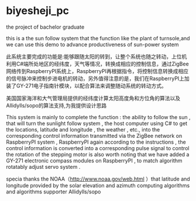 # biyesheji_pc
the  project of bachelor graduate

this is a the sun follow system that the function like the plant of  turnsole,and we can use this demo to advance productiveness of  sun-power system

此系统主要完成的功能是:能够跟随太阳的转到，让整个系统也随之转动，上位机利用C#端所处地区的经纬度，天气等情况，转换成相应的控制信息，通过ZigBee网络传到RaspberryPI系统上，RaspberryPI再根据指令，将控制信息转换成相应的信号脉冲来控制步进电机的转动，另外值得注意的是，我们在RaspberryPI上加装了GY-271电子指南针模块，以配合算法来调整随动系统的转动方式。

美国国家海洋和大气管理局提供的经纬度计算太阳高度角和方位角的算法以及Allidylls/sopo的算法支持,为我提供设计思路


This system is mainly to complete the function : the ability to follow the sun , that will turn the sunlight follow system , the host computer using C# to get the locations, latitude and longitude , the weather , etc., into the corresponding control information transmitted via the ZigBee network on RaspberryPI system , RaspberryPI again according to the instructions , the control information is converted into a corresponding pulse signal to control the rotation of the stepping motor is also worth noting that we have added a GY-271 electronic compass modules on RaspberryPI , to match algorithm rotatably adjust servo system .


specia thanks the NOAA（http://www.noaa.gov/web.html ）that latitude and longitude provided by the solar elevation and azimuth computing algorithms and algorithms supporter Allidylls/sopo
